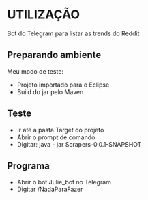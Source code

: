 # UTILIZAÇÃO

Bot do Telegram para listar as trends do Reddit

## Preparando ambiente

Meu modo de teste:

* Projeto importado para o Eclipse
* Build do jar pelo Maven

## Teste

* Ir até a pasta Target do projeto
* Abrir o prompt de comando
* Digitar: java - jar Scrapers-0.0.1-SNAPSHOT

## Programa

* Abrir o bot Julie_bot no Telegram
* Digitar /NadaParaFazer <subreddits-separados-por-ponto-e-virgula>
